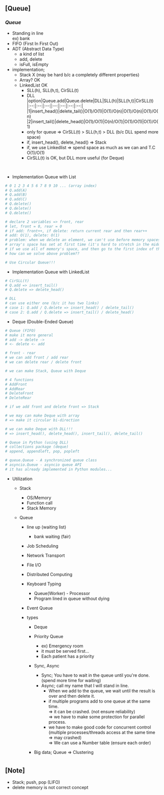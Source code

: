 ## [Queue]

### _Queue_

- Standing in line <br/>
  ex) bank
- FIFO (First In First Out)
- ADT (Abstract Data Type)
  - a kind of list
  - add, delete
  - isFull, isEmpty
- implementation;
  - Stack X (may be hard b/c a completely different properties)
  - Array? OK
  - LinkedList OK
    - SLL(h), SLL(h,t), CirSLL(t)
    - DLL
      |option|Queue.add|Queue.delete|DLL|SLL(h)|SLL(h,t)|CirSLL(t)
      |:--:|:--:|:--:|:--:|:--:|:--:|:--:|
      |1|insert_head()|delete_tail()|O(1)/O(1)|O(1)/O(n)|O(1)/O(n)|O(1)/O(n)
      |2|insert_tail()|delete_head()|O(1)/O(1)|O(n)/O(1)|O(1)/O(1)|O(1)/O(1)
    - only for queue => CirSLL(t) > SLL(h,t) > DLL (b/c DLL spend more space)
    - if, insert_head(), delete_head() => Stack
    - if, we use Linkedlist => spend space as much as we can and T.C O(1)/O(1)
    - CirSLL(t) is OK, but DLL more useful (for Deque)

<br/>

- Implementation Queue with List

```python
# 0 1 2 3 4 5 6 7 8 9 10 ... (array index)
# Q.add(A)
# Q.add(B)
# Q.add(C)
# Q.delete()
# Q.delete()
# Q.delete()

# declare 2 variables => front, rear
# let, front = 0, rear = 0
# if add: front++, if delete: return current rear and then rear++
# add: O(1), delete: O(1)
# problem: when we delete an element, we can't use before memory spaces
# array's space has set at first time (it's hard to stretch in the middle)
# if we use all of memory's space, and then go to the first index of the array => O(n)
# how can we solve above problem??

# Use Circular Queue!!!
```

- Implementation Queue with LinkedList

```python
# CirSLL(t)
# Q.add => insert_tail()
# Q.delete => delete_head()

# DLL
# can use either one (b/c it has two links)
# case 1: Q.add / Q.delete => insert_head() / delete_tail()
# case 2: Q.add / Q.delete => insert_tail() / delete_head()
```

- Deque (Double-Ended Queue)

```python
# Queue (FIFO)
# make it more general
# add -> delete ->
# <- delete <- add

# front - rear
# we can add front / add rear
# we can delete rear / delete front

# we can make Stack, Queue with Deque

# 4 functions
# AddFront
# AddRear
# DeleteFront
# DeleteRear

# if we add front and delete front => Stack

# we may can make Deque with array
# => make it circular bi-direction

# we can make Deque with DLL!!!
# => insert_head(), delete_head(), insert_tail(), delete_tail()

# Queue in Python (using DLL)
# collections package (deque)
# append, appendleft, pop, popleft

# queue.Queue - A synchronized queue class
# asyncio.Queue - asyncio queue API
# it has already implemented in Python modules...
```

- Utilization

  - Stack

    - OS/Memory
    - Function call
    - Stack Memory

  - Queue

    - line up (waiting list)
      - bank waiting (fair)
    - Job Scheduling
    - Network Transport
    - File I/O
    - Distributed Computing
    - Keyboard Typing
      - Queue(Worker) - Processor
      - Program lined in queue without dying
    - Event Queue
    - types

      - Deque
      - Priority Queue

        - ex) Emergency room
        - it must be served first...
        - Each patient has a priority

      - Sync, Async
        - Sync; You have to wait in the queue until you're done. (spend more time for waiting)
        - Async; call my name that I will stand in line.
          - When we add to the queue, we wait until the result is over and then delete it.
          - if multiple programs add to one queue at the same time. <br/>
            => it can be crashed. (not ensure reliability) <br/>
            => we have to make some protection for parallel process. <br/>
          - we have to make good code for concurrent control <br/>
            (multiple processes/threads access at the same time => may crashed) <br/>
            => We can use a Number table (ensure each order)
      - Big data; Queue => Clustering

#

## [Note]

- Stack; push, pop (LIFO)
- delete memory is not correct concept
